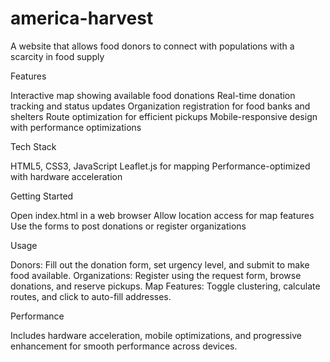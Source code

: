 # america-harvest
A website that allows food donors to connect with populations with a scarcity in food supply

Features

Interactive map showing available food donations
Real-time donation tracking and status updates
Organization registration for food banks and shelters
Route optimization for efficient pickups
Mobile-responsive design with performance optimizations

Tech Stack

HTML5, CSS3, JavaScript
Leaflet.js for mapping
Performance-optimized with hardware acceleration

Getting Started

Open index.html in a web browser
Allow location access for map features
Use the forms to post donations or register organizations

Usage

Donors: Fill out the donation form, set urgency level, and submit to make food available.
Organizations: Register using the request form, browse donations, and reserve pickups.
Map Features: Toggle clustering, calculate routes, and click to auto-fill addresses.

Performance

Includes hardware acceleration, mobile optimizations, and progressive enhancement for smooth performance across devices.
